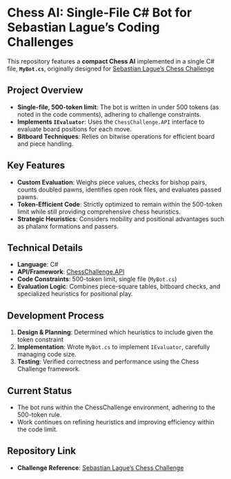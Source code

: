 # Chess AI: Single-File C# Bot for Sebastian Lague’s Coding Challenges

This repository features a **compact Chess AI** implemented in a single C# file, **`MyBot.cs`**, originally designed for [Sebastian Lague’s Chess Challenge](https://github.com/SebLague/Chess-Challenge)

## Project Overview

- **Single-file, 500-token limit**: The bot is written in under 500 tokens (as noted in the code comments), adhering to challenge constraints.  
- **Implements `IEvaluator`**: Uses the `ChessChallenge.API` interface to evaluate board positions for each move.  
- **Bitboard Techniques**: Relies on bitwise operations for efficient board and piece handling.

## Key Features

- **Custom Evaluation**: Weighs piece values, checks for bishop pairs, counts doubled pawns, identifies open rook files, and evaluates passed pawns.  
- **Token-Efficient Code**: Strictly optimized to remain within the 500-token limit while still providing comprehensive chess heuristics.  
- **Strategic Heuristics**: Considers mobility and positional advantages such as phalanx formations and passers.

## Technical Details

- **Language**: C#  
- **API/Framework**: [ChessChallenge.API](https://github.com/SebLague/Chess-Challenge)  
- **Code Constraints**: 500-token limit, single file (`MyBot.cs`)
- **Evaluation Logic**: Combines piece-square tables, bitboard checks, and specialized heuristics for positional play.

## Development Process

1. **Design & Planning**: Determined which heuristics to include given the token constraint
2. **Implementation**: Wrote `MyBot.cs` to implement `IEvaluator`, carefully managing code size.  
3. **Testing**: Verified correctness and performance using the Chess Challenge framework.

## Current Status

- The bot runs within the ChessChallenge environment, adhering to the 500-token rule.  
- Work continues on refining heuristics and improving efficiency within the code limit.

## Repository Link

- **Challenge Reference**: [Sebastian Lague’s Chess Challenge](https://github.com/SebLague/Chess-Challenge)
